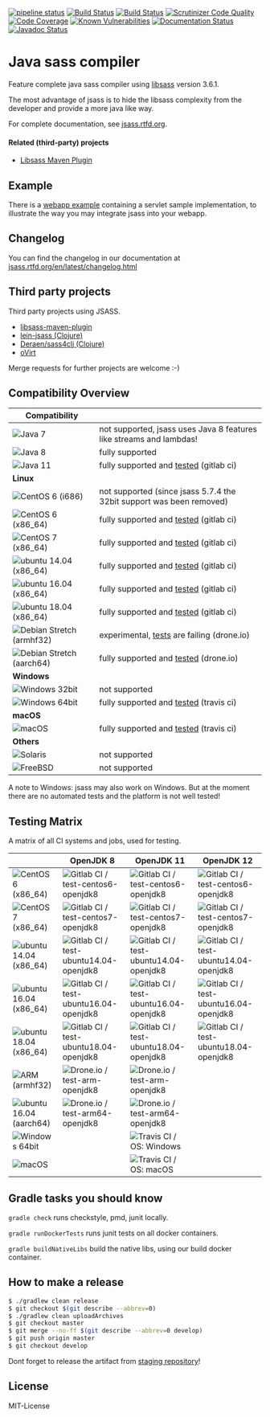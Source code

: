 [![pipeline status](https://gitlab.com/jsass/jsass/badges/master/pipeline.svg)](https://gitlab.com/jsass/jsass/commits/master)
[![Build Status](https://img.shields.io/travis/bit3/jsass/master.svg?style=flat&logo=travis)](https://travis-ci.org/bit3/jsass)
[![Build Status](https://cloud.drone.io/api/badges/bit3/jsass/status.svg)](https://cloud.drone.io/bit3/jsass)
[![Scrutinizer Code Quality](https://scrutinizer-ci.com/g/bit3/jsass/badges/quality-score.png?b=master)](https://scrutinizer-ci.com/g/bit3/jsass/?branch=master)
[![Code Coverage](https://scrutinizer-ci.com/g/bit3/jsass/badges/coverage.png?b=master)](https://scrutinizer-ci.com/g/bit3/jsass/?branch=master)
[![Known Vulnerabilities](https://snyk.io/test/github/bit3/jsass/badge.svg)](https://snyk.io/test/github/bit3/jsass)
[![Documentation Status](https://readthedocs.org/projects/jsass/badge/?version=latest)](http://jsass.readthedocs.io/en/latest/)
[![Javadoc Status](https://javadocio-badges.herokuapp.com/io.bit3/jsass/badge.svg)](http://javadoc.io/doc/io.bit3/jsass/)

Java sass compiler
==================

Feature complete java sass compiler using [libsass][libsass] version 3.6.1.

The most advantage of jsass is to hide the libsass complexity from the developer and provide a more java like way.

For complete documentation, see [jsass.rtfd.org][jsass-docs].

[libsass]: https://github.com/sass/libsass
[jsass-docs]: http://jsass.rtfd.org/

#### Related (third-party) projects

- [Libsass Maven Plugin](https://github.com/warmuuh/libsass-maven-plugin)

Example
-------

There is a [webapp example](example/webapp) containing a servlet sample implementation, to illustrate the way you
may integrate jsass into your webapp.

Changelog
---------

You can find the changelog in our documentation at [jsass.rtfd.org/en/latest/changelog.html][changelog]

[changelog]: http://jsass.readthedocs.org/en/latest/changelog.html

Third party projects
--------------------

Third party projects using JSASS.

- [libsass-maven-plugin](https://github.com/warmuuh/libsass-maven-plugin)
- [lein-jsass (Clojure)](https://clojars.org/lein-jsass)
- [Deraen/sass4clj (Clojure)](https://github.com/Deraen/sass4clj)
- [oVirt](https://www.ovirt.org/)

Merge requests for further projects are welcome :-)

Compatibility Overview
----------------------

| Compatibility                         |                                                                      |
| --------------------------------------|----------------------------------------------------------------------|
| ![Java 7][java7]                      | not supported, jsass uses Java 8 features like streams and lambdas!  |
| ![Java 8][java8]                      | fully supported                                                      |
| ![Java 11][java11]                    | fully supported and [tested][gitlab-ci] (gitlab ci)                  |
| **Linux**                             |                                                                      |
| ![CentOS 6 (i686)][centos6_32]        | not supported (since jsass 5.7.4 the 32bit support was been removed) |
| ![CentOS 6 (x86_64)][centos6]         | fully supported and [tested][gitlab-ci] (gitlab ci)                  |
| ![CentOS 7 (x86_64)][centos7]         | fully supported and [tested][gitlab-ci] (gitlab ci)                  |
| ![ubuntu 14.04 (x86_64)][ubuntu14.04] | fully supported and [tested][gitlab-ci] (gitlab ci)                  |
| ![ubuntu 16.04 (x86_64)][ubuntu16.04] | fully supported and [tested][gitlab-ci] (gitlab ci)                  |
| ![ubuntu 18.04 (x86_64)][ubuntu18.04] | fully supported and [tested][gitlab-ci] (gitlab ci)                  |
| ![Debian Stretch (armhf32)][armhf32]  | experimental, [tests][drone-io] are failing (drone.io)               |
| ![Debian Stretch (aarch64)][aarch64]  | fully supported and [tested][drone-io] (drone.io)                    |
| **Windows**                           |                                                                      |
| ![Windows 32bit][windows32]           | not supported                                                        |
| ![Windows 64bit][windows64]           | fully supported and [tested][travis-ci] (travis ci)                  |
| **macOS**                             |                                                                      |
| ![macOS][macos]                       | fully supported and [tested][travis-ci] (travis ci)                  |
| **Others**                            |                                                                      |
| ![Solaris][solaris]                   | not supported                                                        |
| ![FreeBSD][freebsd]                   | not supported                                                        |

A note to Windows: jsass may also work on Windows.
But at the moment there are no automated tests and the platform is not well tested!

[java7]: https://img.shields.io/badge/Java-7-red.svg?style=flat
[java8]: https://img.shields.io/badge/Java-8-green.svg?style=flat
[java11]: https://img.shields.io/badge/Java-11-green.svg?style=flat

[centos6_32]: https://img.shields.io/badge/CentOS_6-x86-red.svg?style=flat
[centos6]: https://img.shields.io/badge/CentOS_6-x86__64-green.svg?style=flat
[centos7]: https://img.shields.io/badge/CentOS_7-x86__64-green.svg?style=flat

[ubuntu14.04]: https://img.shields.io/badge/ubuntu_14.04-x86__64-green.svg?style=flat
[ubuntu16.04]: https://img.shields.io/badge/ubuntu_16.04-x86__64-green.svg?style=flat
[ubuntu18.04]: https://img.shields.io/badge/ubuntu_18.04-x86__64-green.svg?style=flat

[armhf32]: https://img.shields.io/badge/Debian_Stretch-arm_(armhf32)-yellow.svg?style=flat
[aarch64]: https://img.shields.io/badge/Debian_Stretch-arm64_(aarch64)-green.svg?style=flat

[windows32]: https://img.shields.io/badge/Windows-32bit-red.svg?style=flat
[windows64]: https://img.shields.io/badge/Windows-64bit-green.svg?style=flat

[macos]: https://img.shields.io/badge/macOS-10+-green.svg?style=flat

[gitlab-ci]: https://gitlab.com/jsass/jsass/pipelines
[travis-ci]: https://travis-ci.org/bit3/jsass
[drone-io]: https://cloud.drone.io/bit3/jsass

[solaris]: https://img.shields.io/badge/Solaris-red.svg?style=flat
[freebsd]: https://img.shields.io/badge/FreeBSD-red.svg?style=flat

Testing Matrix
--------------

A matrix of all CI systems and jobs, used for testing.

|                                       | OpenJDK 8                                                                     | OpenJDK 11                                                                     | OpenJDK 12                                                                     |
|---------------------------------------|-------------------------------------------------------------------------------|--------------------------------------------------------------------------------|--------------------------------------------------------------------------------|
| ![CentOS 6 (x86_64)][centos6]         | ![Gitlab CI / test-centos6-openjdk8][gitlab-ci-test-centos6-openjdk8]         | ![Gitlab CI / test-centos6-openjdk8][gitlab-ci-test-centos6-openjdk11]         | ![Gitlab CI / test-centos6-openjdk8][gitlab-ci-test-centos6-openjdk12]         |
| ![CentOS 7 (x86_64)][centos7]         | ![Gitlab CI / test-centos7-openjdk8][gitlab-ci-test-centos7-openjdk8]         | ![Gitlab CI / test-centos7-openjdk8][gitlab-ci-test-centos7-openjdk11]         | ![Gitlab CI / test-centos7-openjdk8][gitlab-ci-test-centos7-openjdk12]         |
| ![ubuntu 14.04 (x86_64)][ubuntu14.04] | ![Gitlab CI / test-ubuntu14.04-openjdk8][gitlab-ci-test-ubuntu14.04-openjdk8] | ![Gitlab CI / test-ubuntu14.04-openjdk8][gitlab-ci-test-ubuntu14.04-openjdk11] | ![Gitlab CI / test-ubuntu14.04-openjdk8][gitlab-ci-test-ubuntu14.04-openjdk12] |
| ![ubuntu 16.04 (x86_64)][ubuntu16.04] | ![Gitlab CI / test-ubuntu16.04-openjdk8][gitlab-ci-test-ubuntu16.04-openjdk8] | ![Gitlab CI / test-ubuntu16.04-openjdk8][gitlab-ci-test-ubuntu16.04-openjdk11] | ![Gitlab CI / test-ubuntu16.04-openjdk8][gitlab-ci-test-ubuntu16.04-openjdk12] |
| ![ubuntu 18.04 (x86_64)][ubuntu18.04] | ![Gitlab CI / test-ubuntu18.04-openjdk8][gitlab-ci-test-ubuntu18.04-openjdk8] | ![Gitlab CI / test-ubuntu18.04-openjdk8][gitlab-ci-test-ubuntu18.04-openjdk11] | ![Gitlab CI / test-ubuntu18.04-openjdk8][gitlab-ci-test-ubuntu18.04-openjdk12] |
| ![ARM (armhf32)][armhf32]             | ![Drone.io / test-arm-openjdk8][drone.io-test-arm-openjdk8]                   | ![Drone.io / test-arm-openjdk8][drone.io-test-arm-openjdk11]                   |                                                                                |
| ![ubuntu 16.04 (aarch64)][aarch64]    | ![Drone.io / test-arm64-openjdk8][drone.io-test-arm64-openjdk8]               | ![Drone.io / test-arm64-openjdk8][drone.io-test-arm64-openjdk11]               |                                                                                |
| ![Windows 64bit][windows64]           |                                                                               | ![Travis CI / OS: Windows][travis-ci-os-windows]                               |                                                                                |
| ![macOS][macos]                       |                                                                               | ![Travis CI / OS: macOS][travis-ci-os-macos]                                   |                                                                                |

[gitlab-ci-test-centos6-openjdk8]: https://img.shields.io/badge/Gitlab_CI-test--centos6--openjdk8-blue.svg?style=flat
[gitlab-ci-test-centos6-openjdk11]: https://img.shields.io/badge/Gitlab_CI-test--centos6--openjdk11-blue.svg?style=flat
[gitlab-ci-test-centos6-openjdk12]: https://img.shields.io/badge/Gitlab_CI-test--centos6--openjdk12-blue.svg?style=flat

[gitlab-ci-test-centos7-openjdk8]: https://img.shields.io/badge/Gitlab_CI-test--centos7--openjdk8-blue.svg?style=flat
[gitlab-ci-test-centos7-openjdk11]: https://img.shields.io/badge/Gitlab_CI-test--centos7--openjdk11-blue.svg?style=flat
[gitlab-ci-test-centos7-openjdk12]: https://img.shields.io/badge/Gitlab_CI-test--centos7--openjdk12-blue.svg?style=flat

[gitlab-ci-test-ubuntu14.04-openjdk8]: https://img.shields.io/badge/Gitlab_CI-ubuntu14.04--openjdk8-blue.svg?style=flat
[gitlab-ci-test-ubuntu14.04-openjdk11]: https://img.shields.io/badge/Gitlab_CI-ubuntu14.04--openjdk11-blue.svg?style=flat
[gitlab-ci-test-ubuntu14.04-openjdk12]: https://img.shields.io/badge/Gitlab_CI-ubuntu14.04--openjdk12-blue.svg?style=flat

[gitlab-ci-test-ubuntu16.04-openjdk8]: https://img.shields.io/badge/Gitlab_CI-ubuntu16.04--openjdk8-blue.svg?style=flat
[gitlab-ci-test-ubuntu16.04-openjdk11]: https://img.shields.io/badge/Gitlab_CI-ubuntu16.04--openjdk11-blue.svg?style=flat
[gitlab-ci-test-ubuntu16.04-openjdk12]: https://img.shields.io/badge/Gitlab_CI-ubuntu16.04--openjdk12-blue.svg?style=flat

[gitlab-ci-test-ubuntu18.04-openjdk8]: https://img.shields.io/badge/Gitlab_CI-ubuntu18.04--openjdk8-blue.svg?style=flat
[gitlab-ci-test-ubuntu18.04-openjdk11]: https://img.shields.io/badge/Gitlab_CI-ubuntu18.04--openjdk11-blue.svg?style=flat
[gitlab-ci-test-ubuntu18.04-openjdk12]: https://img.shields.io/badge/Gitlab_CI-ubuntu18.04--openjdk12-blue.svg?style=flat

[drone.io-test-arm-openjdk8]: https://img.shields.io/badge/Drone.io-test--arm--openjdk8-blue.svg?style=flat
[drone.io-test-arm-openjdk11]: https://img.shields.io/badge/Drone.io-test--arm--openjdk11-blue.svg?style=flat
[drone.io-test-arm-openjdk12]: https://img.shields.io/badge/Drone.io-test--arm--openjdk12-blue.svg?style=flat

[drone.io-test-arm64-openjdk8]: https://img.shields.io/badge/Drone.io-test--arm64--openjdk8-blue.svg?style=flat
[drone.io-test-arm64-openjdk11]: https://img.shields.io/badge/Drone.io-test--arm64--openjdk11-blue.svg?style=flat
[drone.io-test-arm64-openjdk12]: https://img.shields.io/badge/Drone.io-test--arm64--openjdk12-blue.svg?style=flat

[travis-ci-os-windows]: https://img.shields.io/badge/Travis_CI-OS:_Windows-blue.svg?style=flat
[travis-ci-os-macos]: https://img.shields.io/badge/Travis_CI-OS:_macOS-blue.svg?style=flat

Gradle tasks you should know
----------------------------

`gradle check` runs checkstyle, pmd, junit locally.

`gradle runDockerTests` runs junit tests on all docker containers.

`gradle buildNativeLibs` build the native libs, using our build docker container.

How to make a release
---------------------

```bash
$ ./gradlew clean release
$ git checkout $(git describe --abbrev=0)
$ ./gradlew clean uploadArchives
$ git checkout master
$ git merge --no-ff $(git describe --abbrev=0 develop)
$ git push origin master
$ git checkout develop
```

Dont forget to release the artifact from [staging repository](https://oss.sonatype.org/#stagingRepositories)!

License
-------

MIT-License
